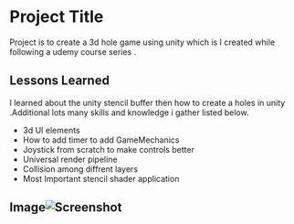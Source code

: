 
# Project Title
  Project is to create a 3d hole game using unity which is I created while following a udemy course series .



## Lessons Learned

I learned about the unity stencil buffer then how to create a holes in unity .Additional lots many skills and knowledge i gather listed below.

  - 3d UI elements
  - How to add timer to add GameMechanics
  - Joystick from scratch to make controls better 
  - Universal render pipeline 
  - Collision among diffrent layers 
  - Most Important stencil shader application 


##  Image![Screenshot](https://user-images.githubusercontent.com/96663526/227791742-5cf9fafa-f0c2-4e01-877a-d690d2a9369c.png)
